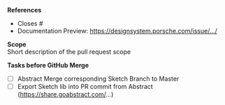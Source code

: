 **References**  
- Closes #
- Documentation Preview: https://designsystem.porsche.com/issue/.../

**Scope**  
Short description of the pull request scope

**Tasks before GitHub Merge**  
- [ ] Abstract Merge corresponding Sketch Branch to Master
- [ ] Export Sketch lib into PR commit from Abstract (https://share.goabstract.com/...)
